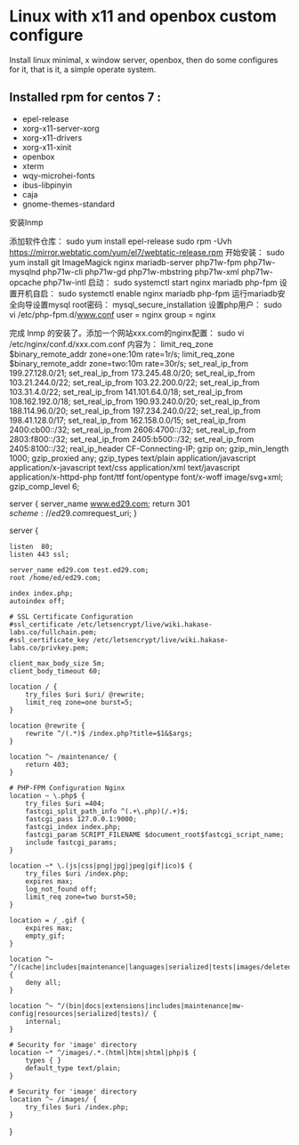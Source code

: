 # Linux with x11 and openbox custom configure

Install linux minimal, x window server, openbox, then do some configures for it, that is it, a simple operate system.

## Installed rpm for centos 7 :

* epel-release
* xorg-x11-server-xorg
* xorg-x11-drivers
* xorg-x11-xinit
* openbox
* xterm
* wqy-microhei-fonts
* ibus-libpinyin
* caja
* gnome-themes-standard



安装lnmp

添加软件仓库：
sudo yum install epel-release
sudo rpm -Uvh https://mirror.webtatic.com/yum/el7/webtatic-release.rpm
开始安装：
sudo yum install git ImageMagick nginx mariadb-server php71w-fpm php71w-mysqlnd php71w-cli php71w-gd php71w-mbstring php71w-xml php71w-opcache php71w-intl
启动：
sudo systemctl start nginx mariadb php-fpm
设置开机自启：
sudo systemctl enable nginx mariadb php-fpm
运行mariadb安全向导设置mysql root密码：
mysql_secure_installation
设置php用户：
sudo vi /etc/php-fpm.d/www.conf
user = nginx
group = nginx

完成 lnmp 的安装了。添加一个网站xxx.com的nginx配置：
sudo vi /etc/nginx/conf.d/xxx.com.conf
内容为：
limit_req_zone $binary_remote_addr zone=one:10m rate=1r/s;
limit_req_zone $binary_remote_addr zone=two:10m rate=30r/s;
set_real_ip_from   199.27.128.0/21;
set_real_ip_from   173.245.48.0/20;
set_real_ip_from   103.21.244.0/22;
set_real_ip_from   103.22.200.0/22;
set_real_ip_from   103.31.4.0/22;
set_real_ip_from   141.101.64.0/18;
set_real_ip_from   108.162.192.0/18;
set_real_ip_from   190.93.240.0/20;
set_real_ip_from   188.114.96.0/20;
set_real_ip_from   197.234.240.0/22;
set_real_ip_from   198.41.128.0/17;
set_real_ip_from   162.158.0.0/15;
set_real_ip_from   2400:cb00::/32;
set_real_ip_from   2606:4700::/32;
set_real_ip_from   2803:f800::/32;
set_real_ip_from   2405:b500::/32;
set_real_ip_from   2405:8100::/32;
real_ip_header     CF-Connecting-IP;
gzip            on;
gzip_min_length 1000;
gzip_proxied    any;
gzip_types      text/plain application/javascript application/x-javascript text/css application/xml text/javascript application/x-httpd-php font/ttf font/opentype font/x-woff image/svg+xml;
gzip_comp_level 6;

server {
    server_name www.ed29.com;
    return 301 $scheme://ed29.com$request_uri;
}

server {

    listen	80;
    listen 443 ssl;
    
    server_name ed29.com test.ed29.com;
    root /home/ed/ed29.com;

    index index.php;
    autoindex off;

    # SSL Certificate Configuration
    #ssl_certificate /etc/letsencrypt/live/wiki.hakase-labs.co/fullchain.pem;
    #ssl_certificate_key /etc/letsencrypt/live/wiki.hakase-labs.co/privkey.pem;

    client_max_body_size 5m;
    client_body_timeout 60;

    location / {
        try_files $uri $uri/ @rewrite;
        limit_req zone=one burst=5;
    }

    location @rewrite {
        rewrite ^/(.*)$ /index.php?title=$1&$args;
    }

    location ^~ /maintenance/ {
        return 403;
    }

    # PHP-FPM Configuration Nginx
    location ~ \.php$ {
        try_files $uri =404;
        fastcgi_split_path_info ^(.+\.php)(/.+)$;
        fastcgi_pass 127.0.0.1:9000;
        fastcgi_index index.php;
        fastcgi_param SCRIPT_FILENAME $document_root$fastcgi_script_name;
        include fastcgi_params;
    }

    location ~* \.(js|css|png|jpg|jpeg|gif|ico)$ {
        try_files $uri /index.php;
        expires max;
        log_not_found off;
        limit_req zone=two burst=50;
    }

    location = /_.gif {
        expires max;
        empty_gif;
    }

    location ^~ ^/(cache|includes|maintenance|languages|serialized|tests|images/deleted)/ {
        deny all;
    }

    location ^~ ^/(bin|docs|extensions|includes|maintenance|mw-config|resources|serialized|tests)/ {
        internal;
    }

    # Security for 'image' directory
    location ~* ^/images/.*.(html|htm|shtml|php)$ {
        types { }
        default_type text/plain;
    }

    # Security for 'image' directory
    location ^~ /images/ {
        try_files $uri /index.php;
    }

}











